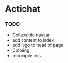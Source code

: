 # Actichat

### TODO ###
- Collapsible navbar
- add content to index
- add logo to head of page
- Coloring
- recompile css